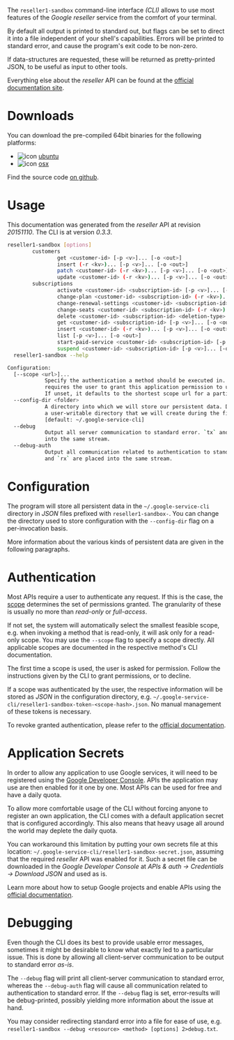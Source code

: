 <!---
DO NOT EDIT !
This file was generated automatically from 'src/mako/cli/README.md.mako'
DO NOT EDIT !
-->
The `reseller1-sandbox` command-line interface *(CLI)* allows to use most features of the *Google reseller* service from the comfort of your terminal.

By default all output is printed to standard out, but flags can be set to direct it into a file independent of your shell's
capabilities. Errors will be printed to standard error, and cause the program's exit code to be non-zero.

If data-structures are requested, these will be returned as pretty-printed JSON, to be useful as input to other tools.

Everything else about the *reseller* API can be found at the
[official documentation site](https://developers.google.com/google-apps/reseller/).

# Downloads

You can download the pre-compiled 64bit binaries for the following platforms:

* ![icon](http://megaicons.net/static/img/icons_sizes/6/140/16/ubuntu-icon.png) [ubuntu](http://dl.byronimo.de/google.rs/cli/0.3.3/ubuntu/reseller1-sandbox.tar.gz)
* ![icon](http://hydra-media.cursecdn.com/wow.gamepedia.com/a/a2/Apple-icon-16x16.png?version=25ddd67ac3dd3b634478e3978b76cb74) [osx](http://dl.byronimo.de/google.rs/cli/0.3.3/osx/reseller1-sandbox.tar.gz)

Find the source code [on github](https://github.com/Byron/google-apis-rs/tree/master/gen/reseller1_sandbox-cli).

# Usage

This documentation was generated from the *reseller* API at revision *20151110*. The CLI is at version *0.3.3*.

```bash
reseller1-sandbox [options]
        customers
                get <customer-id> [-p <v>]... [-o <out>]
                insert (-r <kv>)... [-p <v>]... [-o <out>]
                patch <customer-id> (-r <kv>)... [-p <v>]... [-o <out>]
                update <customer-id> (-r <kv>)... [-p <v>]... [-o <out>]
        subscriptions
                activate <customer-id> <subscription-id> [-p <v>]... [-o <out>]
                change-plan <customer-id> <subscription-id> (-r <kv>)... [-p <v>]... [-o <out>]
                change-renewal-settings <customer-id> <subscription-id> (-r <kv>)... [-p <v>]... [-o <out>]
                change-seats <customer-id> <subscription-id> (-r <kv>)... [-p <v>]... [-o <out>]
                delete <customer-id> <subscription-id> <deletion-type> [-p <v>]...
                get <customer-id> <subscription-id> [-p <v>]... [-o <out>]
                insert <customer-id> (-r <kv>)... [-p <v>]... [-o <out>]
                list [-p <v>]... [-o <out>]
                start-paid-service <customer-id> <subscription-id> [-p <v>]... [-o <out>]
                suspend <customer-id> <subscription-id> [-p <v>]... [-o <out>]
  reseller1-sandbox --help

Configuration:
  [--scope <url>]...
            Specify the authentication a method should be executed in. Each scope
            requires the user to grant this application permission to use it.
            If unset, it defaults to the shortest scope url for a particular method.
  --config-dir <folder>
            A directory into which we will store our persistent data. Defaults to
            a user-writable directory that we will create during the first invocation.
            [default: ~/.google-service-cli]
  --debug
            Output all server communication to standard error. `tx` and `rx` are placed
            into the same stream.
  --debug-auth
            Output all communication related to authentication to standard error. `tx`
            and `rx` are placed into the same stream.

```

# Configuration

The program will store all persistent data in the `~/.google-service-cli` directory in *JSON* files prefixed with `reseller1-sandbox-`.  You can change the directory used to store configuration with the `--config-dir` flag on a per-invocation basis.

More information about the various kinds of persistent data are given in the following paragraphs.

# Authentication

Most APIs require a user to authenticate any request. If this is the case, the [scope][scopes] determines the 
set of permissions granted. The granularity of these is usually no more than *read-only* or *full-access*.

If not set, the system will automatically select the smallest feasible scope, e.g. when invoking a
method that is read-only, it will ask only for a read-only scope. 
You may use the `--scope` flag to specify a scope directly. 
All applicable scopes are documented in the respective method's CLI documentation.

The first time a scope is used, the user is asked for permission. Follow the instructions given 
by the CLI to grant permissions, or to decline.

If a scope was authenticated by the user, the respective information will be stored as *JSON* in the configuration
directory, e.g. `~/.google-service-cli/reseller1-sandbox-token-<scope-hash>.json`. No manual management of these tokens
is necessary.

To revoke granted authentication, please refer to the [official documentation][revoke-access].

# Application Secrets

In order to allow any application to use Google services, it will need to be registered using the 
[Google Developer Console][google-dev-console]. APIs the application may use are then enabled for it
one by one. Most APIs can be used for free and have a daily quota.

To allow more comfortable usage of the CLI without forcing anyone to register an own application, the CLI
comes with a default application secret that is configured accordingly. This also means that heavy usage
all around the world may deplete the daily quota.

You can workaround this limitation by putting your own secrets file at this location: 
`~/.google-service-cli/reseller1-sandbox-secret.json`, assuming that the required *reseller* API 
was enabled for it. Such a secret file can be downloaded in the *Google Developer Console* at 
*APIs & auth -> Credentials -> Download JSON* and used as is.

Learn more about how to setup Google projects and enable APIs using the [official documentation][google-project-new].


# Debugging

Even though the CLI does its best to provide usable error messages, sometimes it might be desirable to know
what exactly led to a particular issue. This is done by allowing all client-server communication to be 
output to standard error *as-is*.

The `--debug` flag will print all client-server communication to standard error, whereas the `--debug-auth` flag
will cause all communication related to authentication to standard error.
If the `--debug` flag is set, error-results will be debug-printed, possibly yielding more information about the 
issue at hand.

You may consider redirecting standard error into a file for ease of use, e.g. `reseller1-sandbox --debug <resource> <method> [options] 2>debug.txt`.


[scopes]: https://developers.google.com/+/api/oauth#scopes
[revoke-access]: http://webapps.stackexchange.com/a/30849
[google-dev-console]: https://console.developers.google.com/
[google-project-new]: https://developers.google.com/console/help/new/